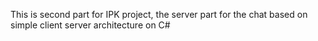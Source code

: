 This is second part for IPK project, the server part for the chat based on simple client server architecture on C#
